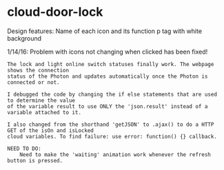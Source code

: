 # cloud-door-lock

Design features:
  Name of each icon and its function
  p tag with white background

1/14/16:
	Problem with icons not changing when clicked has been fixed!

	The lock and light online switch statuses finally work. The webpage shows the connection
	status of the Photon and updates automatically once the Photon is connected or not.

	I debugged the code by changing the if else statements that are used to determine the value
	of the variable result to use ONLY the 'json.result' instead of a variable attached to it.

	I also changed from the shorthand 'getJSON' to .ajax() to do a HTTP GET of the isOn and isLocked
	cloud variables. To find failure: use error: function() {} callback.

	NEED TO DO: 
		Need to make the 'waiting' animation work whenever the refresh button is pressed.